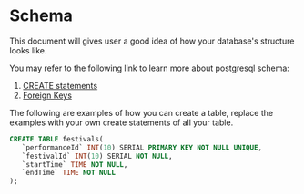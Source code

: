 # Schema

This document will gives user a good idea of how your database's  structure looks like.

You may refer to the following link to learn more about postgresql schema:

1. [CREATE statements](https://www.postgresqltutorial.com/postgresql-create-table/)
2. [Foreign Keys](https://www.postgresqltutorial.com/postgresql-foreign-key/)

The following are examples of how you can create a table, replace the examples with your own create statements of all your table.
```sql
CREATE TABLE festivals(
   `performanceId` INT(10) SERIAL PRIMARY KEY NOT NULL UNIQUE,
   `festivalId` INT(10) SERIAL NOT NULL,
   `startTime` TIME NOT NULL,
   `endTime` TIME NOT NULL
);
```
